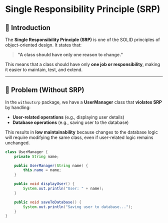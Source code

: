 # Single Responsibility Principle (SRP)

## 📌 Introduction
The **Single Responsibility Principle (SRP)** is one of the SOLID principles of object-oriented design. It states that:
> **"A class should have only one reason to change."**

This means that a class should have only **one job or responsibility**, making it easier to maintain, test, and extend.

---

## 🛑 Problem (Without SRP)
In the `withoutsrp` package, we have a **UserManager** class that **violates SRP** by handling:
- **User-related operations** (e.g., displaying user details)
- **Database operations** (e.g., saving user to the database)

This results in **low maintainability** because changes to the database logic will require modifying the same class, even if user-related logic remains unchanged.

```java
class UserManager {
    private String name;

    public UserManager(String name) {
        this.name = name;
    }

    public void displayUser() {
        System.out.println("User: " + name);
    }

    public void saveToDatabase() {
        System.out.println("Saving user to database...");
    }
}
